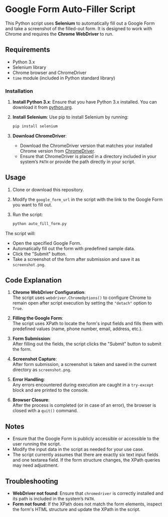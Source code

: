 # Google Form Auto-Filler Script

This Python script uses **Selenium** to automatically fill out a Google Form and take a screenshot of the filled-out form. It is designed to work with Chrome and requires the **Chrome WebDriver** to run.

## Requirements

- Python 3.x
- Selenium library
- Chrome browser and ChromeDriver
- `time` module (included in Python standard library)

### Installation

1. **Install Python 3.x**: Ensure that you have Python 3.x installed. You can download it from [python.org](https://www.python.org/downloads/).

2. **Install Selenium**:
   Use pip to install Selenium by running:
   ```bash
   pip install selenium
   ```

3. **Download ChromeDriver**:
   - Download the ChromeDriver version that matches your installed Chrome version from [ChromeDriver](https://sites.google.com/chromium.org/driver/).
   - Ensure that ChromeDriver is placed in a directory included in your system’s `PATH` or provide the path directly in your script.

## Usage

1. Clone or download this repository.

2. Modify the `google_form_url` in the script with the link to the Google Form you want to fill out.

3. Run the script:

   ```bash
   python auto_fill_form.py
   ```

The script will:

- Open the specified Google Form.
- Automatically fill out the form with predefined sample data.
- Click the "Submit" button.
- Take a screenshot of the form after submission and save it as `screenshot.png`.

## Code Explanation

1. **Chrome WebDriver Configuration**:  
   The script uses `webdriver.ChromeOptions()` to configure Chrome to remain open after script execution by setting the `"detach"` option to `True`.

2. **Filling the Google Form**:  
   The script uses XPath to locate the form's input fields and fills them with predefined values (name, phone number, email, address, etc.).

3. **Form Submission**:  
   After filling out the fields, the script clicks the "Submit" button to submit the form.

4. **Screenshot Capture**:  
   After form submission, a screenshot is taken and saved in the current directory as `screenshot.png`.

5. **Error Handling**:  
   Any errors encountered during execution are caught in a `try-except` block and are printed to the console.

6. **Browser Closure**:  
   After the process is completed (or in case of an error), the browser is closed with a `quit()` command.

## Notes

- Ensure that the Google Form is publicly accessible or accessible to the user running the script.
- Modify the input data in the script as needed for your use case.
- The script currently assumes that there are exactly six text input fields and one textarea field. If the form structure changes, the XPath queries may need adjustment.

## Troubleshooting

- **WebDriver not found**: Ensure that `chromedriver` is correctly installed and its path is included in the system’s `PATH`.
- **Form not found**: If the XPath does not match the form elements, inspect the form's HTML structure and update the XPath in the script.
